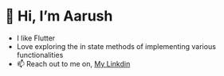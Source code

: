 # 👋 Hi, I’m Aarush
- I like Flutter
- Love exploring the in state methods of implementing various functionalities
- 📫 Reach out to me on, [My Linkdin](https://www.linkedin.com/in/aarush-acharya/)
